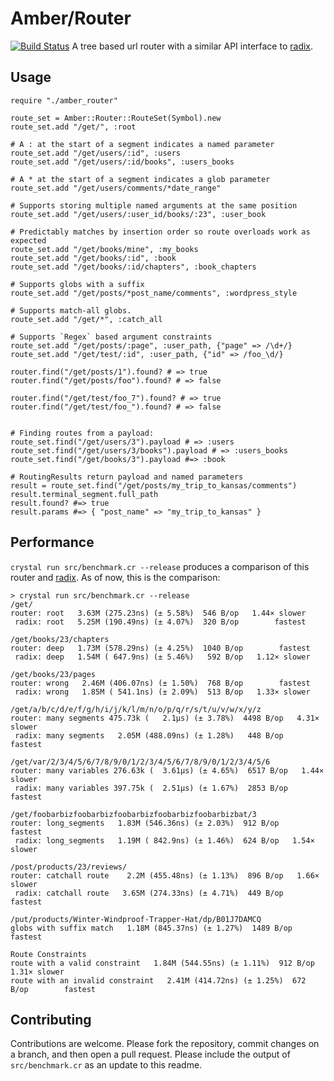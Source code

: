 # Amber/Router

[![Build Status](https://travis-ci.org/amberframework/amber-router.svg?branch=master)](https://travis-ci.org/amberframework/amber-router) A tree based url router with a similar API interface to [radix](https://github.com/luislavena/radix).

## Usage

```crystal
require "./amber_router"

route_set = Amber::Router::RouteSet(Symbol).new
route_set.add "/get/", :root

# A : at the start of a segment indicates a named parameter
route_set.add "/get/users/:id", :users
route_set.add "/get/users/:id/books", :users_books

# A * at the start of a segment indicates a glob parameter
route_set.add "/get/users/comments/*date_range"

# Supports storing multiple named arguments at the same position
route_set.add "/get/users/:user_id/books/:23", :user_book

# Predictably matches by insertion order so route overloads work as expected
route_set.add "/get/books/mine", :my_books
route_set.add "/get/books/:id", :book
route_set.add "/get/books/:id/chapters", :book_chapters

# Supports globs with a suffix
route_set.add "/get/posts/*post_name/comments", :wordpress_style

# Supports match-all globs.
route_set.add "/get/*", :catch_all

# Supports `Regex` based argument constraints
route_set.add "/get/posts/:page", :user_path, {"page" => /\d+/}
route_set.add "/get/test/:id", :user_path, {"id" => /foo_\d/}

router.find("/get/posts/1").found? # => true
router.find("/get/posts/foo").found? # => false

router.find("/get/test/foo_7").found? # => true
router.find("/get/test/foo_").found? # => false


# Finding routes from a payload:
route_set.find("/get/users/3").payload # => :users
route_set.find("/get/users/3/books").payload # => :users_books
route_set.find("/get/books/3").payload #=> :book

# RoutingResults return payload and named parameters
result = route_set.find("/get/posts/my_trip_to_kansas/comments")
result.terminal_segment.full_path
result.found? #=> true
result.params #=> { "post_name" => "my_trip_to_kansas" }
```

## Performance

`crystal run src/benchmark.cr --release` produces a comparison of this router and [radix](https://github.com/luislavena/radix). As of now, this is the comparison:

```Text
> crystal run src/benchmark.cr --release
/get/
router: root   3.63M (275.23ns) (± 5.58%)  546 B/op   1.44× slower
 radix: root   5.25M (190.49ns) (± 4.07%)  320 B/op        fastest

/get/books/23/chapters
router: deep   1.73M (578.29ns) (± 4.25%)  1040 B/op        fastest
 radix: deep   1.54M ( 647.9ns) (± 5.46%)   592 B/op   1.12× slower

/get/books/23/pages
router: wrong   2.46M (406.07ns) (± 1.50%)  768 B/op        fastest
 radix: wrong   1.85M ( 541.1ns) (± 2.09%)  513 B/op   1.33× slower

/get/a/b/c/d/e/f/g/h/i/j/k/l/m/n/o/p/q/r/s/t/u/v/w/x/y/z
router: many segments 475.73k (   2.1µs) (± 3.78%)  4498 B/op   4.31× slower
 radix: many segments   2.05M (488.09ns) (± 1.28%)   448 B/op        fastest

/get/var/2/3/4/5/6/7/8/9/0/1/2/3/4/5/6/7/8/9/0/1/2/3/4/5/6
router: many variables 276.63k (  3.61µs) (± 4.65%)  6517 B/op   1.44× slower
 radix: many variables 397.75k (  2.51µs) (± 1.67%)  2853 B/op        fastest

/get/foobarbizfoobarbizfoobarbizfoobarbizfoobarbizbat/3
router: long_segments   1.83M (546.36ns) (± 2.03%)  912 B/op        fastest
 radix: long_segments   1.19M ( 842.9ns) (± 1.46%)  624 B/op   1.54× slower

/post/products/23/reviews/
router: catchall route    2.2M (455.48ns) (± 1.13%)  896 B/op   1.66× slower
 radix: catchall route   3.65M (274.33ns) (± 4.71%)  449 B/op        fastest

/put/products/Winter-Windproof-Trapper-Hat/dp/B01J7DAMCQ
globs with suffix match   1.18M (845.37ns) (± 1.27%)  1489 B/op  fastest

Route Constraints
route with a valid constraint   1.84M (544.55ns) (± 1.11%)  912 B/op   1.31× slower
route with an invalid constraint   2.41M (414.72ns) (± 1.25%)  672 B/op        fastest
```

## Contributing

Contributions are welcome. Please fork the repository, commit changes on a branch, and then open a pull request. Please include the output of `src/benchmark.cr` as an update to this readme.
